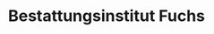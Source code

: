 ---
title: "Bestattungsinstitut Fuchs"
url: /zittau/bestattungsinstitut-fuchs/
shop: Bestattungen
---